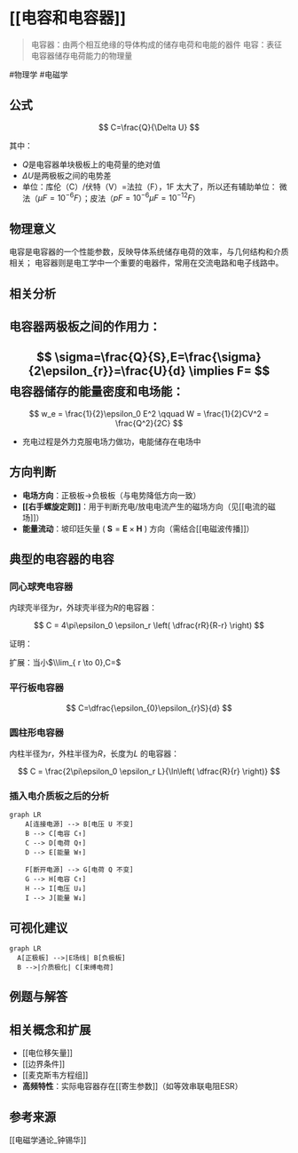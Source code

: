 # [[电容和电容器]]

> 电容器：由两个相互绝缘的导体构成的储存电荷和电能的器件
> 电容：表征电容器储存电荷能力的物理量

#物理学 #电磁学

## 公式

$$
C=\frac{Q}{\Delta U}
$$

其中：

- $Q$是电容器单块极板上的电荷量的绝对值
- $\Delta U$是两极板之间的电势差
- 单位：库伦（C）/伏特（V）=法拉（F），1F 太大了，所以还有辅助单位：
  微法（$\mu F=10^{-6}F$）；皮法（$pF=10^{-6}\mu F=10^{-12}F$）

## 物理意义

电容是电容器的一个性能参数，反映导体系统储存电荷的效率，与几何结构和介质相关；
电容器则是电工学中一个重要的电器件，常用在交流电路和电子线路中。

## 相关分析

电容器两极板之间的**作用力**：
--

$$
\sigma=\frac{Q}{S},E=\frac{\sigma}{2\epsilon_{r}}=\frac{U}{d} \implies F= 
$$
电容器储存的**能量密度和电场能**：
--
$$
w_e = \frac{1}{2}\epsilon_0 E^2 \qquad W = \frac{1}{2}CV^2 = \frac{Q^2}{2C}
$$
- 充电过程是外力克服电场力做功，电能储存在电场中

方向判断
--
- **电场方向**：正极板→负极板（与电势降低方向一致）
- **[[右手螺旋定则]]**：用于判断充电/放电电流产生的磁场方向（见[[电流的磁场]]）
- **能量流动**：坡印廷矢量 ( $\mathbf{S} = \mathbf{E} \times \mathbf{H}$ ) 方向（需结合[[电磁波传播]]）

## 典型的电容器的电容

### 同心球壳电容器

内球壳半径为$r$，外球壳半径为$R$的电容器：

$$
C = 4\pi\epsilon_0 \epsilon_r \left( \dfrac{rR}{R-r} \right)
$$

证明：

扩展：当小$\\lim_{ r \to 0},C=$

### 平行板电容器

$$
C=\dfrac{\epsilon_{0}\epsilon_{r}S}{d}
$$

### 圆柱形电容器

内柱半径为$r$，外柱半径为$R$，长度为$L$ 的电容器：

$$
C = \frac{2\pi\epsilon_0 \epsilon_r L}{\ln\left( \dfrac{R}{r} \right)}
$$

### 插入电介质板之后的分析
```mermaid
graph LR
    A[连接电源] --> B[电压 U 不变]
    B --> C[电容 C↑]
    C --> D[电荷 Q↑]
    D --> E[能量 W↑]
    
    F[断开电源] --> G[电荷 Q 不变]
    G --> H[电容 C↑]
    H --> I[电压 U↓]
    I --> J[能量 W↓]
```


## 可视化建议
   ```mermaid
   graph LR
     A[正极板] -->|E场线| B[负极板]
     B -->|介质极化| C[束缚电荷]
   ```
## 例题与解答

## 相关概念和扩展
- [[电位移矢量]]
- [[边界条件]]
- [[麦克斯韦方程组]]
- **高频特性**：实际电容器存在[[寄生参数]]（如等效串联电阻ESR）

## 参考来源

[[电磁学通论_钟锡华]]
